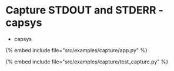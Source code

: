 # Capture STDOUT and STDERR - capsys

* capsys

{% embed include file="src/examples/capture/app.py" %}

{% embed include file="src/examples/capture/test_capture.py" %}


